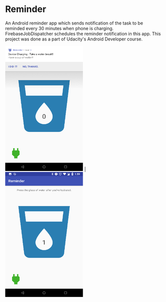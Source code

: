 # Reminder

An Android reminder app which sends notification of the task to be reminded every 30 minutes when phone is charging. 
FirebaseJobDispatcher schedules the reminder notification in this app. This project was done as a part of Udacity's Android Developer course.

<img src="images/ReminderImg.png" width="250" height="400"> |
<img src="images/ReminderImg1.png" width="250" height="400">
